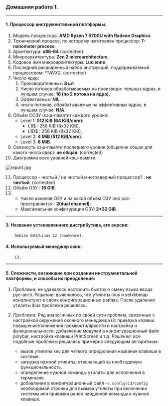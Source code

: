 
### Домашняя работа 1.
___

#### 1. Процессор инструментальной платформы.

1) Модель процессора: **AMD Ryzen 7 5700U with Radeon Graphics**.
2)  Технический процесс, по которому изготовлен процессор: **7-nanometer process**.
3)  Архитектура: **x86-64** (corrected).
4)  Микроархитектура: **Zen 2 microarchitecture**. 
5)  Кодовое имя микроархитектуры: **Lucienne**.
6)  Последний расширенный набор инструкций, поддерживаемый процессором: **_AVX2_. (corrected)
7)  Число ядер:
	1. Производительных: **8 шт**.
	2. Число потоков обрабатываемых на производи-
           тельных ядрах, в лучшем случае: **16 (по 2 потока на ядро).**
	3. Эффективных: **NIL**.
	4. число потоков, обрабатываемых на эффективных
	   ядрах, в лучшем случае: **N/A**.
8)  Объём СОЗУ (кэш-памяти) каждого уровня:
	  - Level 1: **512 KiB (64 KiB/core)**: 
		   +  L1l$ : 256 KiB (8x32 KiB),
		   +  L1D$ : 256 KiB (8x32 KiB),
	  - Level 2: **4 MiB (512 KiB/core)**.
	  - Level 3: **8 MiB**.
9)  Cвязность кэш-памяти последнего уровня (общая/не общая
    для какого числа ядер): **не общая**.  (corrected)
10)  Диаграмма всех уровней кэш-памяти:    
 
![report.jpg](https://raw.githubusercontent.com/yurec26/spbstu_1/master/%D1%81%D0%B2%D1%8F%D0%B7%D0%BD%D0%BE%D1%81%D1%82%D1%8C%20%D0%BA%D1%8D%D1%88%D0%B0.jpg)


11)  Процессор – чистый / не чистый многоядерный процессор? : **не чистый**. (corrected)
12)  Объём ОЗУ : **16 GiB**.
13) - Число каналов ОЗУ и на какой объём ОЗУ оно рас-
    пространяется : **2(dual channel)**; 
    - Максимальная конфигурация ОЗУ: **2*32 GiB**.
___

#### 3. Название установленного дистрибутива, его версия: 
        Debian GNU/Linux 12 (bookworm).
#### 4. Используемый менеджер окон: 
        i3.
___

#### 5. Сложности, возникшие при создании инструментальной платформы, и способы их преодоления:

1. *Проблема:* не удавалось настроить быструю смену языка ввода рус-англ.
   *Решение:* выяснилось, что утилиты ibus и setxkbmap конфликтуют в своих конфигурационных файлах. После удаления утилиты ibus проблема решилась.

2.  *Проблема:* Ряд аналогичных по своей сути проблем, связанных с настройкой окружения оконного менеджера i3: привязка клавиш повышения/понижения громкости/яркости и настройка и функциональности, добавление модулей в конфигурационный файл polybar, настройка клавиши PrintScreen и т.д.
   *Решение:* все подобные проблемы решались примерно следующим алгоритмом: 
    -  вызов утилиты xev для четкого определения названия клавиши в системе.
    -  загрузка нужной утилиты, отвечающей за необходимую функциональность.
    -  определение нужной команды утилиты для исполнения в терминале.
    -  добавление в конфигурационный файл `~/.config/i3/config` необходимой строчки для вызыва утилиты при включении системы или привязки ранее найденной команды к нужной клавише.


